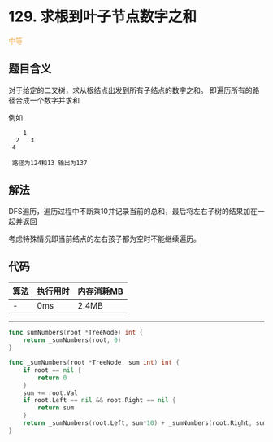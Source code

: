 # 129. 求根到叶子节点数字之和

<span style="color:#f0ad4e">中等</span>

## 题目含义
对于给定的二叉树，求从根结点出发到所有子结点的数字之和。
即遍历所有的路径合成一个数字并求和

例如
```
    1
  2   3
 4

 路径为124和13 输出为137
```

## 解法
DFS遍历，遍历过程中不断乘10并记录当前的总和，最后将左右子树的结果加在一起并返回

考虑特殊情况即当前结点的左右孩子都为空时不能继续遍历。

## 代码

| 算法 | 执行用时 | 内存消耗MB |
| ---- | -------- | ---------  |
| -   | 0ms | 2.4MB |

<hr/>

```go
func sumNumbers(root *TreeNode) int {
    return _sumNumbers(root, 0)
}

func _sumNumbers(root *TreeNode, sum int) int {
    if root == nil {
        return 0
    }
    sum += root.Val
    if root.Left == nil && root.Right == nil {
        return sum
    }
    return _sumNumbers(root.Left, sum*10) + _sumNumbers(root.Right, sum*10)
}
```
